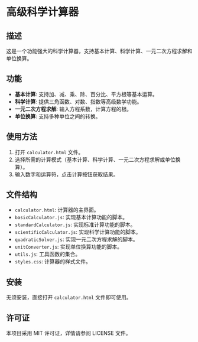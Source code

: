 # 高级科学计算器

## 描述
这是一个功能强大的科学计算器，支持基本计算、科学计算、一元二次方程求解和单位换算。

## 功能
- **基本计算**: 支持加、减、乘、除、百分比、平方根等基本运算。
- **科学计算**: 提供三角函数、对数、指数等高级数学功能。
- **一元二次方程求解**: 输入方程系数，计算方程的根。
- **单位换算**: 支持多种单位之间的转换。

## 使用方法
1. 打开 `calculator.html` 文件。
2. 选择所需的计算模式（基本计算、科学计算、一元二次方程求解或单位换算）。
3. 输入数字和运算符，点击计算按钮获取结果。

## 文件结构
- `calculator.html`: 计算器的主界面。
- `basicCalculator.js`: 实现基本计算功能的脚本。
- `standardCalculator.js`: 实现标准计算功能的脚本。
- `scientificCalculator.js`: 实现科学计算功能的脚本。
- `quadraticSolver.js`: 实现一元二次方程求解的脚本。
- `unitConverter.js`: 实现单位换算功能的脚本。
- `utils.js`: 工具函数的集合。
- `styles.css`: 计算器的样式文件。

## 安装
无须安装，直接打开 `calculator.html` 文件即可使用。

## 许可证
本项目采用 MIT 许可证，详情请参阅 LICENSE 文件。
